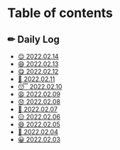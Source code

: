 # Table of contents

## ✏ Daily Log

* [😌 2022.02.14](README.md)
* [😄 2022.02.13](<README (2).md>)
* [😋 2022.02.12](<README (2) (1).md>)
* [🥱 2022.02.11](<README (3).md>)
* [😴 2022.02.10](daily-log/2022.02.10.md)
* [😩 2022.02.09](<README (3) (1).md>)
* [😞 2022.02.08](<README (2) (1) (1).md>)
* [🙂 2022.02.07](<README (1).md>)
* [😑 2022.02.06](<README (1) (1).md>)
* [😄 2022.02.05](<README (1) (1) (1).md>)
* [🙂 2022.02.04](daily-log/2022.02.04.md)
* [😀 2022.02.03](daily-log/2022.02.03.md)

